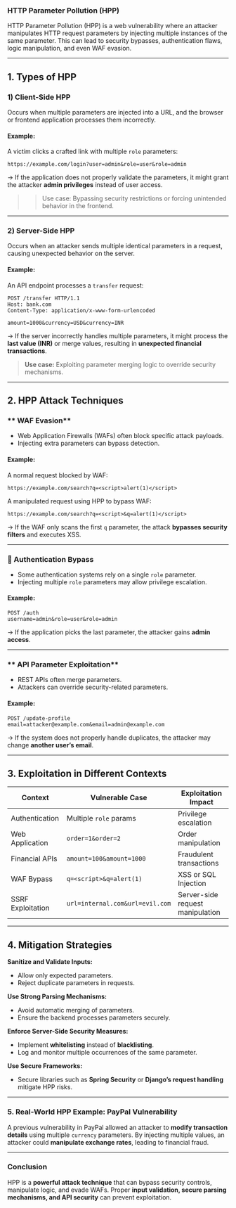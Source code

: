 ### HTTP Parameter Pollution (HPP)
HTTP Parameter Pollution (HPP) is a web vulnerability where an attacker manipulates HTTP request parameters by injecting multiple instances of the same parameter. This can lead to security bypasses, authentication flaws, logic manipulation, and even WAF evasion.  

---

## 1. Types of HPP  

### 1️) Client-Side HPP  
Occurs when multiple parameters are injected into a URL, and the browser or frontend application processes them incorrectly.  

#### Example:  
A victim clicks a crafted link with multiple `role` parameters:  
```
https://example.com/login?user=admin&role=user&role=admin
```
-> If the application does not properly validate the parameters, it might grant the attacker **admin privileges** instead of user access.  

 >> Use case: Bypassing security restrictions or forcing unintended behavior in the frontend.

---

### **2️) Server-Side HPP**  
Occurs when an attacker sends multiple identical parameters in a request, causing unexpected behavior on the server.  

#### **Example:**  
An API endpoint processes a `transfer` request:  
```
POST /transfer HTTP/1.1  
Host: bank.com  
Content-Type: application/x-www-form-urlencoded  

amount=1000&currency=USD&currency=INR
```
-> If the server incorrectly handles multiple parameters, it might process the **last value (INR)** or merge values, resulting in **unexpected financial transactions**.  

 >**Use case:** Exploiting parameter merging logic to override security mechanisms.

---

## **2. HPP Attack Techniques**  

### ** WAF Evasion**
- Web Application Firewalls (WAFs) often block specific attack payloads.
- Injecting extra parameters can bypass detection.  

#### **Example:**  
A normal request blocked by WAF:
```
https://example.com/search?q=<script>alert(1)</script>
```
A manipulated request using HPP to bypass WAF:
```
https://example.com/search?q=<script>&q=alert(1)</script>
```
-> If the WAF only scans the first `q` parameter, the attack **bypasses security filters** and executes XSS.  

---

### **🔹 Authentication Bypass**
- Some authentication systems rely on a single `role` parameter.
- Injecting multiple `role` parameters may allow privilege escalation.  

#### **Example:**  
```
POST /auth  
username=admin&role=user&role=admin
```
-> If the application picks the last parameter, the attacker gains **admin access**.

---

### ** API Parameter Exploitation**
- REST APIs often merge parameters.
- Attackers can override security-related parameters.  

#### **Example:**  
```
POST /update-profile  
email=attacker@example.com&email=admin@example.com
```
-> If the system does not properly handle duplicates, the attacker may change **another user’s email**.

---

## **3. Exploitation in Different Contexts**  

| **Context**         | **Vulnerable Case** | **Exploitation Impact** |
|----------------------|---------------------|-------------------------|
| Authentication       | Multiple `role` params | Privilege escalation |
| Web Application      | `order=1&order=2` | Order manipulation |
| Financial APIs       | `amount=100&amount=1000` | Fraudulent transactions |
| WAF Bypass          | `q=<script>&q=alert(1)` | XSS or SQL Injection |
| SSRF Exploitation   | `url=internal.com&url=evil.com` | Server-side request manipulation |

---

## **4. Mitigation Strategies**  

 **Sanitize and Validate Inputs:**  
- Allow only expected parameters.  
- Reject duplicate parameters in requests.  

 **Use Strong Parsing Mechanisms:**  
- Avoid automatic merging of parameters.  
- Ensure the backend processes parameters securely.  

 **Enforce Server-Side Security Measures:**  
- Implement **whitelisting** instead of **blacklisting**.  
- Log and monitor multiple occurrences of the same parameter.  

 **Use Secure Frameworks:**  
- Secure libraries such as **Spring Security** or **Django’s request handling** mitigate HPP risks.  

---

### **5. Real-World HPP Example: PayPal Vulnerability**  
A previous vulnerability in PayPal allowed an attacker to **modify transaction details** using multiple `currency` parameters. By injecting multiple values, an attacker could **manipulate exchange rates**, leading to financial fraud.  

---

### **Conclusion**  
HPP is a **powerful attack technique** that can bypass security controls, manipulate logic, and evade WAFs. Proper **input validation, secure parsing mechanisms, and API security** can prevent exploitation.  
